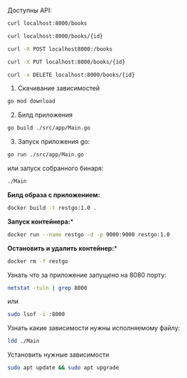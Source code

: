 Доступны API:
```bash
curl localhost:8000/books
````
```bash
curl localhost:8000/books/{id}
````
```bash
curl -X POST localhost8000:/books
````
```bash
curl -X PUT localhost:8000/books/{id}
```
```bash
curl -x DELETE localhost:8000/books/{id}
```

1. Скачивание зависимостей
```bash
go mod download
```

2. Билд приложения
```bash
go build ./src/app/Main.go
```

3. Запуск приложения go:
```bash
go run ./src/app/Main.go
```
или запуск собранного бинаря:
```bash
./Main
```

**Билд образа с приложением:**
```bash
docker build -t restgo:1.0 .
```

**Запуск контейнера:***
```bash
docker run --name restgo -d -p 9000:9000 restgo:1.0 
```

**Остановить и удалить контейнер:***
```bash
docker rm -f restgo
```

Узнать что за приложение запущено на 8080 порту:
```bash
netstat -tuln | grep 8000
```
или
```bash
sudo lsof -i :8000
```

Узнать какие зависимости нужны исполняемому файлу:
```bash
ldd ./Main
```

Установить нужные зависимости
```bash
sudo apt update && sudo apt upgrade
```